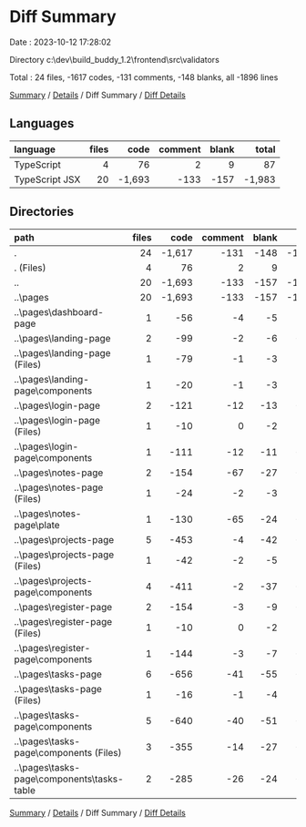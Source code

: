 # Diff Summary

Date : 2023-10-12 17:28:02

Directory c:\\dev\\build_buddy_1.2\\frontend\\src\\validators

Total : 24 files,  -1617 codes, -131 comments, -148 blanks, all -1896 lines

[Summary](results.md) / [Details](details.md) / Diff Summary / [Diff Details](diff-details.md)

## Languages
| language | files | code | comment | blank | total |
| :--- | ---: | ---: | ---: | ---: | ---: |
| TypeScript | 4 | 76 | 2 | 9 | 87 |
| TypeScript JSX | 20 | -1,693 | -133 | -157 | -1,983 |

## Directories
| path | files | code | comment | blank | total |
| :--- | ---: | ---: | ---: | ---: | ---: |
| . | 24 | -1,617 | -131 | -148 | -1,896 |
| . (Files) | 4 | 76 | 2 | 9 | 87 |
| .. | 20 | -1,693 | -133 | -157 | -1,983 |
| ..\\pages | 20 | -1,693 | -133 | -157 | -1,983 |
| ..\\pages\\dashboard-page | 1 | -56 | -4 | -5 | -65 |
| ..\\pages\\landing-page | 2 | -99 | -2 | -6 | -107 |
| ..\\pages\\landing-page (Files) | 1 | -79 | -1 | -3 | -83 |
| ..\\pages\\landing-page\\components | 1 | -20 | -1 | -3 | -24 |
| ..\\pages\\login-page | 2 | -121 | -12 | -13 | -146 |
| ..\\pages\\login-page (Files) | 1 | -10 | 0 | -2 | -12 |
| ..\\pages\\login-page\\components | 1 | -111 | -12 | -11 | -134 |
| ..\\pages\\notes-page | 2 | -154 | -67 | -27 | -248 |
| ..\\pages\\notes-page (Files) | 1 | -24 | -2 | -3 | -29 |
| ..\\pages\\notes-page\\plate | 1 | -130 | -65 | -24 | -219 |
| ..\\pages\\projects-page | 5 | -453 | -4 | -42 | -499 |
| ..\\pages\\projects-page (Files) | 1 | -42 | -2 | -5 | -49 |
| ..\\pages\\projects-page\\components | 4 | -411 | -2 | -37 | -450 |
| ..\\pages\\register-page | 2 | -154 | -3 | -9 | -166 |
| ..\\pages\\register-page (Files) | 1 | -10 | 0 | -2 | -12 |
| ..\\pages\\register-page\\components | 1 | -144 | -3 | -7 | -154 |
| ..\\pages\\tasks-page | 6 | -656 | -41 | -55 | -752 |
| ..\\pages\\tasks-page (Files) | 1 | -16 | -1 | -4 | -21 |
| ..\\pages\\tasks-page\\components | 5 | -640 | -40 | -51 | -731 |
| ..\\pages\\tasks-page\\components (Files) | 3 | -355 | -14 | -27 | -396 |
| ..\\pages\\tasks-page\\components\\tasks-table | 2 | -285 | -26 | -24 | -335 |

[Summary](results.md) / [Details](details.md) / Diff Summary / [Diff Details](diff-details.md)